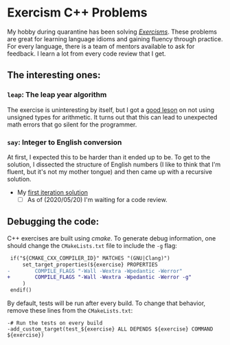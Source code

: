 # Exercism C++ Problems

My hobby during quarantine has been solving
[_Exercisms_](https://exercism.io/). These problems are great for learning
language idioms and gaining fluency through practice. For every language, there
is a team of mentors available to ask for feedback. I learn a lot from every
code review that I get.

## The interesting ones:

### `leap`: The leap year algorithm

The exercise is uninteresting by itself, but I got a [good
leson](https://exercism.io/my/solutions/73441aa0651e496b83a42276a3d020e6?iteration_idx=1)
on not using unsigned types for arithmetic. It turns out that this can lead to
unexpected math errors that go silent for the programmer.

### `say`: Integer to English conversion

At first, I expected this to be harder than it ended up to be. To get to the
solution, I dissected the structure of English numbers (I like to think that
I'm fluent, but it's not my mother tongue) and then came up with a recursive
solution.

- My [first iteration solution](https://exercism.io/my/solutions/db051e2393054824b58a3ac2cad0b55c)
  - [ ] As of (2020/05/20) I'm waiting for a code review.

## Debugging the code:

C++ exercises are built using _cmake_. To generate debug information, one
should change the `CMakeLists.txt` file to include the `-g` flag:
```diff
 if("${CMAKE_CXX_COMPILER_ID}" MATCHES "(GNU|Clang)")
     set_target_properties(${exercise} PROPERTIES
-        COMPILE_FLAGS "-Wall -Wextra -Wpedantic -Werror"
+        COMPILE_FLAGS "-Wall -Wextra -Wpedantic -Werror -g"
     )
 endif()
```

By default, tests will be run after every build. To change that behavior,
remove these lines from the `CMakeLists.txt`:
```
-# Run the tests on every build
-add_custom_target(test_${exercise} ALL DEPENDS ${exercise} COMMAND ${exercise})
```
